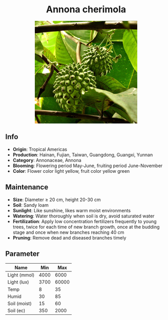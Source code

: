 <h1 align='center'>Annona cherimola</h1>
<p align="center">
    <img 
        align='center'
        width='320'
        src="../images/annona cherimola.png" 
        alt='Annona cherimola' />
</p>

## Info

 - **Origin**: Tropical Americas
 - **Production**: Hainan, Fujian, Taiwan, Guangdong, Guangxi, Yunnan
 - **Category**: Annonaceae, Annona
 - **Blooming**: Flowering period May-June, fruiting period June-November
 - **Color**: Flower color light yellow, fruit color yellow green

## Maintenance

 - **Size**: Diameter ≥ 20 cm, height 20-30 cm
 - **Soil**: Sandy loam
 - **Sunlight**: Like sunshine, likes warm moist environments
 - **Watering**: Water thoroughly when soil is dry, avoid saturated water
 - **Fertilization**: Apply low concentration fertilizers frequently to young trees, twice for each time of new branch growth, once at the budding stage and once when new branches reaching 40 cm
 - **Pruning**: Remove dead and diseased branches timely

## Parameter

| Name         | Min  | Max   |
|--------------|------|-------|
| Light (mmol) | 4000 | 6000  |
| Light (lux)  | 3700 | 60000 |
| Temp         | 8    | 35    |
| Humid        | 30   | 85    |
| Soil (moist) | 15   | 60    |
| Soil (ec)    | 350  | 2000  |
